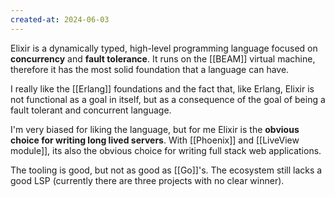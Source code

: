 ```yaml
---
created-at: 2024-06-03
---
```


Elixir is a dynamically typed, high-level programming language focused on **concurrency** and **fault tolerance**. It runs on the [[BEAM]] virtual machine, therefore it has the most solid foundation that a language can have.

I really like the [[Erlang]] foundations and the fact that, like Erlang, Elixir is not functional as a goal in itself, but as a consequence of the goal of being a fault tolerant and concurrent language.

I'm very biased for liking the language, but for me Elixir is the **obvious choice for writing long lived servers**. With [[Phoenix]] and [[LiveView module]], its also the obvious choice for writing full stack web applications.

The tooling is good, but not as good as [[Go]]'s. The ecosystem still lacks a good LSP (currently there are three projects with no clear winner).
